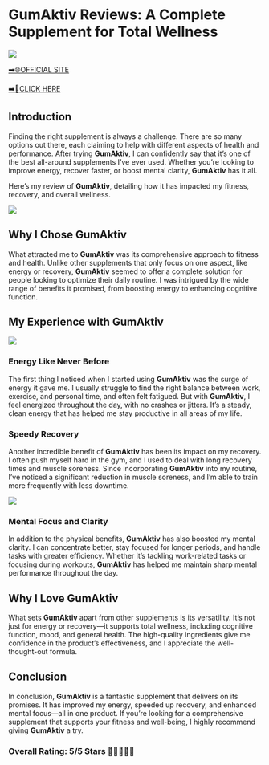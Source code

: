 # **GumAktiv Reviews**: A Complete Supplement for Total Wellness

[![](https://static.vecteezy.com/system/resources/thumbnails/019/896/014/small/buy-now-gradient-button-with-cart-symbol-buy-now-illustration-png.png)](https://edetoop.top/lander/sugarpreland-1/gumaktiv.html) 

[➡️🌐OFFICIAL SITE](https://edetoop.top/lander/sugarpreland-1/gumaktiv.html) 

[➡️🔗CLICK HERE](https://edetoop.top/lander/sugarpreland-1/gumaktiv.html) 


## Introduction

Finding the right supplement is always a challenge. There are so many options out there, each claiming to help with different aspects of health and performance. After trying **GumAktiv**, I can confidently say that it’s one of the best all-around supplements I’ve ever used. Whether you’re looking to improve energy, recover faster, or boost mental clarity, **GumAktiv** has it all.

Here’s my review of **GumAktiv**, detailing how it has impacted my fitness, recovery, and overall wellness.

[![](https://wallpapers.com/images/hd/red-order-now-button-udg4jcj4arvn8b0n-2.png)](https://edetoop.top/lander/sugarpreland-1/gumaktiv.html)  

## Why I Chose **GumAktiv**

What attracted me to **GumAktiv** was its comprehensive approach to fitness and health. Unlike other supplements that only focus on one aspect, like energy or recovery, **GumAktiv** seemed to offer a complete solution for people looking to optimize their daily routine. I was intrigued by the wide range of benefits it promised, from boosting energy to enhancing cognitive function.

## My Experience with **GumAktiv**

[![](https://static.vecteezy.com/system/resources/thumbnails/019/896/014/small/buy-now-gradient-button-with-cart-symbol-buy-now-illustration-png.png)](https://edetoop.top/lander/sugarpreland-1/gumaktiv.html)

### Energy Like Never Before

The first thing I noticed when I started using **GumAktiv** was the surge of energy it gave me. I usually struggle to find the right balance between work, exercise, and personal time, and often felt fatigued. But with **GumAktiv**, I feel energized throughout the day, with no crashes or jitters. It’s a steady, clean energy that has helped me stay productive in all areas of my life.

### Speedy Recovery

Another incredible benefit of **GumAktiv** has been its impact on my recovery. I often push myself hard in the gym, and I used to deal with long recovery times and muscle soreness. Since incorporating **GumAktiv** into my routine, I’ve noticed a significant reduction in muscle soreness, and I’m able to train more frequently with less downtime.

[![](https://wallpapers.com/images/hd/red-order-now-button-udg4jcj4arvn8b0n-2.png)](https://edetoop.top/lander/sugarpreland-1/gumaktiv.html)  

### Mental Focus and Clarity

In addition to the physical benefits, **GumAktiv** has also boosted my mental clarity. I can concentrate better, stay focused for longer periods, and handle tasks with greater efficiency. Whether it’s tackling work-related tasks or focusing during workouts, **GumAktiv** has helped me maintain sharp mental performance throughout the day.

## Why I Love **GumAktiv**

What sets **GumAktiv** apart from other supplements is its versatility. It’s not just for energy or recovery—it supports total wellness, including cognitive function, mood, and general health. The high-quality ingredients give me confidence in the product’s effectiveness, and I appreciate the well-thought-out formula.

## Conclusion

In conclusion, **GumAktiv** is a fantastic supplement that delivers on its promises. It has improved my energy, speeded up recovery, and enhanced mental focus—all in one product. If you’re looking for a comprehensive supplement that supports your fitness and well-being, I highly recommend giving **GumAktiv** a try.

### Overall Rating: 5/5 Stars 🌟🌟🌟🌟🌟
